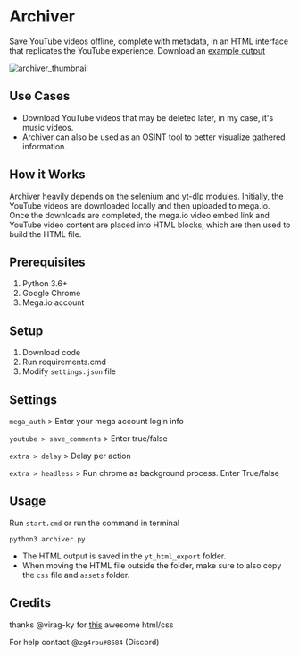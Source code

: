 # Archiver    
Save YouTube videos offline, complete with metadata, in an HTML interface that replicates 
the YouTube experience. 
Download an [example output](https://mega.nz/file/sbUGzCDS#HC_x1rCr22RRaNQSQWfZXh7Jd8BBIVJhSWycEgRvRAo)

![archiver_thumbnail](https://i.imgur.com/4PjU7B2.png)

## Use Cases
- Download YouTube videos that may be deleted later, in my case, it's music videos.
- Archiver can also be used as an OSINT tool to better visualize gathered information.

## How it Works
Archiver heavily depends on the selenium and yt-dlp modules. Initially, the YouTube videos are downloaded locally and then uploaded to mega.io. Once the downloads are completed, the mega.io video embed link and YouTube video content are placed into HTML blocks, which are then used to build the HTML file.

## Prerequisites
1. Python 3.6+
2. Google Chrome
3. Mega.io account

## Setup
1. Download code
2. Run requirements.cmd
3. Modify `settings.json` file

## Settings
`mega_auth` > Enter your mega account login info

`youtube > save_comments` > Enter true/false

`extra > delay` > Delay per action

`extra > headless` > Run chrome as background process. Enter True/false

## Usage
Run `start.cmd` or run the command in terminal
```
python3 archiver.py
``` 
- The HTML output is saved in the `yt_html_export` folder.
- When moving the HTML file outside the folder, make sure to also copy the `css` file and `assets` folder.

## Credits
thanks @virag-ky for [this](https://github.com/virag-ky/Youtube-Clone) awesome html/css  

For help contact @`zg4rbu#8684` (Discord)
